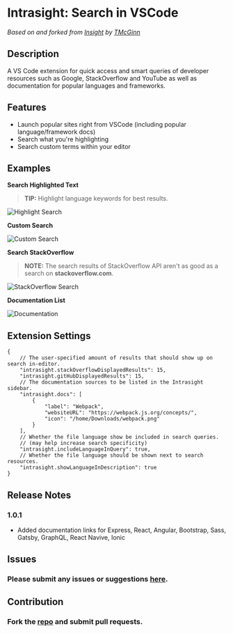 # **Intrasight: Search in VSCode**

_Based on and forked from [Insight](https://marketplace.visualstudio.com/items?itemName=TMcGinn.insight) by [TMcGinn](https://marketplace.visualstudio.com/publishers/TMcGinn)_

## Description

A VS Code extension for quick access and smart queries of developer resources such as Google, StackOverflow and YouTube as well as documentation for popular languages and frameworks.

## Features

- Launch popular sites right from VSCode (including popular language/framework docs)
- Search what you're highlighting
- Search custom terms within your editor

## Examples

**Search Highlighted Text**

> **TIP:** Highlight language keywords for best results.

![Highlight Search](https://github.com/JammSpread/Intrasight/blob/master/media/highlightSearch.gif?raw=true)

**Custom Search**

![Custom Search](https://github.com/JammSpread/Intrasight/blob/master/media/customSearch.gif?raw=true)

**Search StackOverflow**

> **NOTE:** The search results of StackOverflow API aren't as good as a search on **stackoverflow.com**.

![StackOverflow Search](https://github.com/JammSpread/Intrasight/blob/master/media/stackOverflowSearch.gif?raw=true)

**Documentation List**

![Documentation](https://github.com/JammSpread/Intrasight/blob/master/media/documentation.gif?raw=true)

## Extension Settings

```jsonc
{
	// The user-specified amount of results that should show up on search in-editor.
	"intrasight.stackOverflowDisplayedResults": 15,
	"intrasight.gitHubDisplayedResults": 15,
	// The documentation sources to be listed in the Intrasight sidebar.
	"intrasight.docs": [
		{
			"label": "Webpack",
			"websiteURL": "https://webpack.js.org/concepts/",
			"icon": "/home/Downloads/webpack.png"
		}
	],
	// Whether the file language show be included in search queries.
	// (may help increase search specificity)
	"intrasight.includeLanguageInQuery": true,
	// Whether the file language should be shown next to search resources.
	"intrasight.showLanguageInDescription": true
}
```

## Release Notes

### 1.0.1

- Added documentation links for Express, React, Angular, Bootstrap, Sass, Gatsby, GraphQL, React Navive, Ionic

## Issues

### Please submit any issues or suggestions [here](https://github.com/JammSpread/Intrasight/issues).

## Contribution

### Fork the [repo](https://github.com/JammSpread/Intrasight) and submit pull requests.
